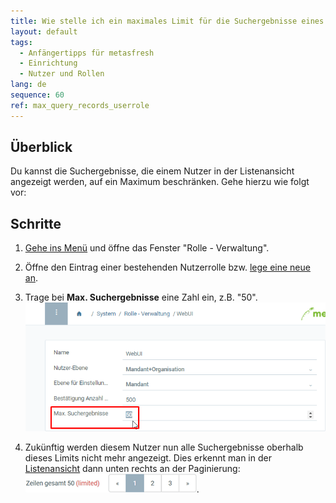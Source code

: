 ```yaml
---
title: Wie stelle ich ein maximales Limit für die Suchergebnisse eines Nutzers ein?
layout: default
tags:
  - Anfängertipps für metasfresh
  - Einrichtung
  - Nutzer und Rollen
lang: de
sequence: 60
ref: max_query_records_userrole
---
```


## Überblick
Du kannst die Suchergebnisse, die einem Nutzer in der Listenansicht angezeigt werden, auf ein Maximum beschränken. Gehe hierzu wie folgt vor:

## Schritte
1. [Gehe ins Menü](Menu) und öffne das Fenster "Rolle - Verwaltung".
1. Öffne den Eintrag einer bestehenden Nutzerrolle bzw. [lege eine neue an](NeueBenutzerrolle).
1. Trage bei **Max. Suchergebnisse** eine Zahl ein, z.B. "50".<br>
![](assets/Max.Suchergebnisse_Screenshot.png)

1. Zukünftig werden diesem Nutzer nun alle Suchergebnisse oberhalb dieses Limits nicht mehr angezeigt. Dies erkennt man in der [Listenansicht](Ansichten#listenansicht) dann unten rechts an der Paginierung: ![](assets/Max.Suchergebnisse_UserRole.png).
